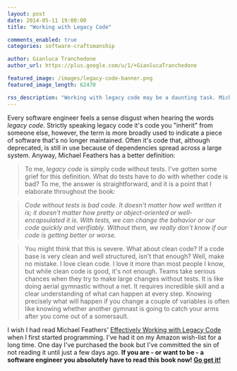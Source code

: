 ```yaml
---
layout: post
date: 2014-05-11 19:00:00
title: "Working with Legacy Code"

comments_enabled: true
categories: software-craftsmanship

author: Gianluca Tranchedone
author_url: https://plus.google.com/u/1/+GianlucaTranchedone

featured_image: /images/legacy-code-banner.png
featured_image_length: 62470

rss_description: "Working with legacy code may be a daunting task. Michael Feathers in his 'Working Effectively with Legacy Code' gives a precise definition for it: '[...]legacy code is simply code without tests'. His book is a must read for every software engineer or aspiring one."
---
```


Every software engineer feels a sense disgust when hearing the words *legacy code*. Strictly speaking legacy code it's code you "inherit" from someone else, however, the term is more broadly used to indicate a piece of software that's no longer maintained. Often it's code that, although deprecated, is still in use because of dependencies spread across a large system. Anyway, Michael Feathers has a better definition:

<!-- more -->

>To me, <em>legacy code</em> is simply code without tests. I've gotten some grief for this definition. What do tests have to do with whether code is bad? To me, the answer is straightforward, and it is a point that I elaborate throughout the book:

><em>Code without tests is bad code. It doesn't matter how well written it is; it doesn't matter how pretty or object-oriented or well-encapsulated it is. With tests, we can change the bahavior or our code quickly and verifiably. Without them, we really don't know if our code is getting better or worse.</em>

>You might think that this is severe. What about clean code? If a code base is very clean and well structured, isn't that enough? Well, make no mistake. I love clean code. I love it more than most people I know, but while clean code is good, it's not enough. Teams take serious chances when they try to make large changes without tests. It is like doing aerial gymnastic without a net. It requires incredible skill and a clear understanding of what can happen at every step. Knowing precisely what will happen if you change a couple of variables is often like knowing whether another gymnast is going to catch your arms after you come out of a somersault.


I wish I had read Michael Feathers' [Effectively Working with Legacy Code](http://www.amazon.co.uk/gp/product/B005OYHF0A/ref=as_li_ss_tl?ie=UTF8&camp=1634&creative=19450&creativeASIN=B005OYHF0A&linkCode=as2&tag=gtranchedone-21) when I first started programming. I've had it on my Amazon wish-list for a long time. One day I've purchased the book but I've committed the sin of not reading it until just a few days ago. **If you are - or want to be - a software engineer you absolutely have to read this book now! [Go get it!](http://www.amazon.co.uk/gp/product/B005OYHF0A/ref=as_li_ss_tl?ie=UTF8&camp=1634&creative=19450&creativeASIN=B005OYHF0A&linkCode=as2&tag=gtranchedone-21)**